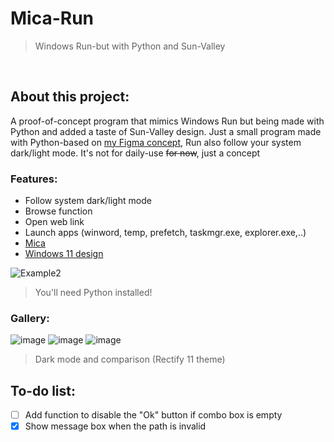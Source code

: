   
# Mica-Run

>Windows Run-but with Python and Sun-Valley

<div align="left">
  
<br>

## About this project:
A proof-of-concept program that mimics Windows Run but being made with Python and added a taste of Sun-Valley design. Just a small program made with Python-based on [my Figma concept](https://www.reddit.com/r/Windows_Redesign/comments/s8kgtm/quite_new_to_figma_so_i_just_create_a_simple/), Run also follow your system dark/light mode. It's not for daily-use ~~for now~~, just a concept
<br>
### Features:
  - Follow system dark/light mode
  - Browse function
  - Open web link
  - Launch apps (winword, temp, prefetch, taskmgr.exe, explorer.exe,..)
  - [Mica](https://github.com/martinet101/win32mica)
  - [Windows 11 design](https://github.com/rdbende/Sun-Valley-ttk-theme) 

![Example2](https://user-images.githubusercontent.com/86362423/158045500-413133e4-6bbe-4402-b197-8da897c755e7.gif)
>You'll need Python installed!
### Gallery:
![image](https://user-images.githubusercontent.com/86362423/158001467-a3fbea0b-d93b-4ae4-85ab-c73bac7c8309.png)
![image](https://user-images.githubusercontent.com/86362423/158627189-8dcff561-c132-4c9e-a978-1075e52defa6.png)
![image](https://user-images.githubusercontent.com/86362423/158614332-4798a5a7-d4a3-4889-822b-4978cc1f4ee4.png)
 >Dark mode and comparison (Rectify 11 theme)

## To-do list:
- [ ] Add function to disable the "Ok" button if combo box is empty
- [X] Show message box when the path is invalid
